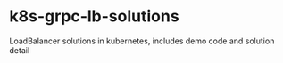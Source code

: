 # k8s-grpc-lb-solutions
LoadBalancer solutions in kubernetes, includes demo code and solution detail
